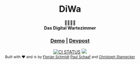 <h1 align="center">DiWa</h1> 

<div align="center">  
  💁‍♂️💁‍♀️
</div>  
<div align="center">  
  <strong>Das Digital Wartezimmer</strong>  
</div>  
<div align="center">
  <h3>
    <a href="https://wirvsvirus-19373.web.app">
      Demo</a>
    <span> | </span>
    <a href="https://devpost.com/software/diwa-das-digitale-wartezimmer">
     Devpost</a>
  </h3>
</div>

<div align="center">
<a href="https://github.com/CStarn/WirVsVirus/actions">
    <img src="https://github.com/CStarn/WirVsVirus/workflows/Firebase%20deployment/badge.svg" alt="CI STATUS" /></a>
  <a href="https://opensource.org/licenses/MIT">
  <img src="https://img.shields.io/badge/License-MIT-yellow.svg"></a>
</div>

<div align="center">
  <sub>Built with ❤︎ and ☕ by <a href="https://github.com/flodt">Florian Schmidt</a>
  <a href="https://github.com/paul-schaaf">Paul Schaaf</a> and
  <a href="https://github.com/CStarn">
    Christoph Starnecker
  </a>
</div>
